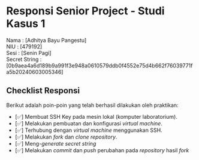 # Responsi Senior Project - Studi Kasus 1

Nama : [Adhitya Bayu Pangestu]  
NIU : [479192]  
Sesi : [Senin Pagi]  
Secret String : [0b9aea4a6d189b9a991f3e948a0610579ddb0f4552e75d4b662f76039771fa5b20240603005346]

## Checklist Responsi

Berikut adalah poin-poin yang telah berhasil dilakukan oleh praktikan:

- [✅] Membuat SSH Key pada mesin lokal (komputer laboratorium).
- [✅] Melakukan pembuatan dan konfigurasi _virtual machine_.
- [✅] Terhubung dengan _virtual machine_ menggunakan SSH.
- [✅] Melakukan _fork_ dan _clone_ _repository_.
- [✅] Meng-_generate_ _secret string_
- [✅] Melakukan _commit_ dan _push_ perubahan pada _repository_ hasil _fork_
